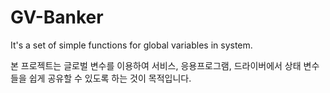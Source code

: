 # GV-Banker
It's a set of simple functions for global variables in system.

 본 프로젝트는 글로벌 변수를 이용하여 서비스, 응용프로그램, 드라이버에서 상태 변수들을 쉽게 공유할 수 있도록 하는 것이 목적입니다.
